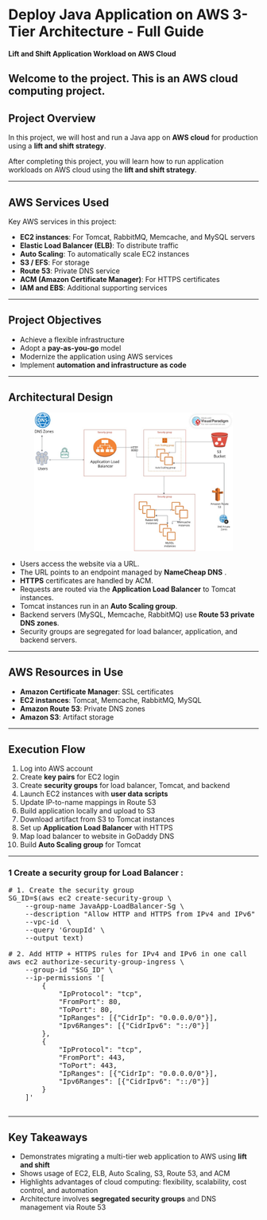# Deploy Java Application on AWS 3-Tier Architecture - Full Guide
**Lift and Shift Application Workload on AWS Cloud**


Welcome to the project. This is an AWS cloud computing project.
---

## Project Overview
In this project, we will host and run a Java app on **AWS cloud** for production using a **lift and shift strategy**.

After completing this project, you will learn how to run application workloads on AWS cloud using the **lift and shift strategy**.

---

## AWS Services Used
Key AWS services in this project:

- **EC2 instances**: For Tomcat, RabbitMQ, Memcache, and MySQL servers
- **Elastic Load Balancer (ELB)**: To distribute traffic
- **Auto Scaling**: To automatically scale EC2 instances
- **S3 / EFS**: For storage
- **Route 53**: Private DNS service
- **ACM (Amazon Certificate Manager)**: For HTTPS certificates
- **IAM and EBS**: Additional supporting services

---

## Project Objectives
- Achieve a flexible infrastructure
- Adopt a **pay-as-you-go** model
- Modernize the application using AWS services
- Implement **automation and infrastructure as code**

---

## Architectural Design

<p align="center">
  <img src="images/architecture.jpg" alt="Architecture Diagram" width="400"/>
</p>

- Users access the website via a URL.
- The URL points to an endpoint managed by **NameCheap DNS** .
- **HTTPS** certificates are handled by ACM.
- Requests are routed via the **Application Load Balancer** to Tomcat instances.
- Tomcat instances run in an **Auto Scaling group**.
- Backend servers (MySQL, Memcache, RabbitMQ) use **Route 53 private DNS zones**.
- Security groups are segregated for load balancer, application, and backend servers.

---

## AWS Resources in Use
- **Amazon Certificate Manager**: SSL certificates
- **EC2 instances**: Tomcat, Memcache, RabbitMQ, MySQL
- **Amazon Route 53**: Private DNS zones
- **Amazon S3**: Artifact storage

---

## Execution Flow
1. Log into AWS account
2. Create **key pairs** for EC2 login
3. Create **security groups** for load balancer, Tomcat, and backend
4. Launch EC2 instances with **user data scripts**
5. Update IP-to-name mappings in Route 53
6. Build application locally and upload to S3
7. Download artifact from S3 to Tomcat instances
8. Set up **Application Load Balancer** with HTTPS
9. Map load balancer to website in GoDaddy DNS
10. Build **Auto Scaling group** for Tomcat

---








### 1 Create a security group for Load Balancer :

<pre>
# 1. Create the security group
SG_ID=$(aws ec2 create-security-group \
    --group-name JavaApp-LoadBalancer-Sg \
    --description "Allow HTTP and HTTPS from IPv4 and IPv6" \
    --vpc-id <your-vpc-id> \
    --query 'GroupId' \
    --output text)

# 2. Add HTTP + HTTPS rules for IPv4 and IPv6 in one call
aws ec2 authorize-security-group-ingress \
    --group-id "$SG_ID" \
    --ip-permissions '[
        {
            "IpProtocol": "tcp",
            "FromPort": 80,
            "ToPort": 80,
            "IpRanges": [{"CidrIp": "0.0.0.0/0"}],
            "Ipv6Ranges": [{"CidrIpv6": "::/0"}]
        },
        {
            "IpProtocol": "tcp",
            "FromPort": 443,
            "ToPort": 443,
            "IpRanges": [{"CidrIp": "0.0.0.0/0"}],
            "Ipv6Ranges": [{"CidrIpv6": "::/0"}]
        }
    ]'

</pre>

---

## Key Takeaways
- Demonstrates migrating a multi-tier web application to AWS using **lift and shift**
- Shows usage of EC2, ELB, Auto Scaling, S3, Route 53, and ACM
- Highlights advantages of cloud computing: flexibility, scalability, cost control, and automation
- Architecture involves **segregated security groups** and DNS management via Route 53
